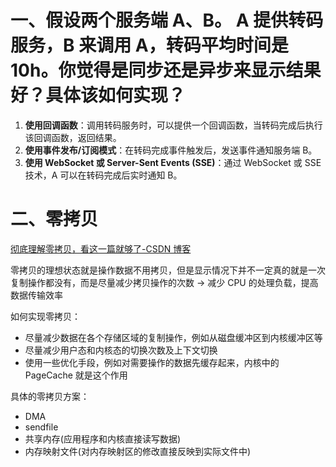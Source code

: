 # 一、假设两个服务端 A、B。 A 提供转码服务，B 来调用 A，转码平均时间是 10h。你觉得是同步还是异步来显示结果好？具体该如何实现？

1. **使用回调函数**：调用转码服务时，可以提供一个回调函数，当转码完成后执行该回调函数，返回结果。
2. **使用事件发布/订阅模式**：在转码完成事件触发后，发送事件通知服务端 B。
3. **使用 WebSocket 或 Server-Sent Events (SSE)**：通过 WebSocket 或 SSE 技术，A 可以在转码完成后实时通知 B。

# 二、零拷贝

[彻底理解零拷贝，看这一篇就够了-CSDN 博客](https://blog.csdn.net/huhigher/article/details/134908031)

零拷贝的理想状态就是操作数据不用拷贝，但是显示情况下并不一定真的就是一次复制操作都没有，而是尽量减少拷贝操作的次数 -> 减少 CPU 的处理负载，提高数据传输效率

如何实现零拷贝：

- 尽量减少数据在各个存储区域的复制操作，例如从磁盘缓冲区到内核缓冲区等
- 尽量减少用户态和内核态的切换次数及上下文切换
- 使用一些优化手段，例如对需要操作的数据先缓存起来，内核中的 PageCache 就是这个作用

具体的零拷贝方案：

- DMA
- sendfile
- 共享内存(应用程序和内核直接读写数据)
- 内存映射文件(对内存映射区的修改直接反映到实际文件中)
